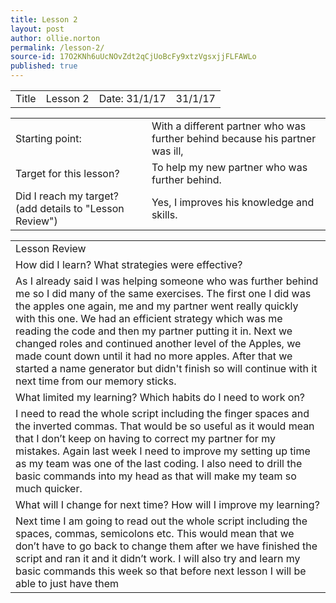```yaml
---
title: Lesson 2
layout: post
author: ollie.norton
permalink: /lesson-2/
source-id: 17O2KNh6uUcNOvZdt2qCjUoBcFy9xtzVgsxjjFLFAWLo
published: true
---
```

        

<table>
  <tr>
    <td>Title</td>
    <td>Lesson 2</td>
    <td>Date: 31/1/17</td>
    <td>31/1/17</td>
  </tr>
</table>


<table>
  <tr>
    <td>Starting point:</td>
    <td>With a different partner who was further behind because his partner was ill,</td>
  </tr>
  <tr>
    <td>Target for this lesson?</td>
    <td>To help my new partner who was further behind.</td>
  </tr>
  <tr>
    <td>Did I reach my target? 
(add details to "Lesson Review")</td>
    <td> Yes, I improves his knowledge and skills.</td>
  </tr>
</table>


<table>
  <tr>
    <td>Lesson Review</td>
  </tr>
  <tr>
    <td>How did I learn? What strategies were effective? </td>
  </tr>
  <tr>
    <td>As I already said I was helping someone who was further behind me so I did many of the same exercises. The first one I did was the apples one again, me and my partner went really quickly with this one. We had an efficient strategy which was me reading the code and then my partner putting it in. Next we changed roles and continued another level of the Apples, we made count down until it had no more apples. After that we started a name generator but didn't finish so will continue with it next time from our memory sticks. </td>
  </tr>
  <tr>
    <td>What limited my learning? Which habits do I need to work on? </td>
  </tr>
  <tr>
    <td>I need to read the whole script including the finger spaces and the inverted commas. That would be so useful as it would mean that I don’t keep on having to correct my partner for my mistakes. Again last week I need to improve my setting up time as my team was one of the last coding. I also need to drill the basic commands into my head as that will make my team so much quicker.</td>
  </tr>
  <tr>
    <td>What will I change for next time? How will I improve my learning?</td>
  </tr>
  <tr>
    <td>Next time I am going to read out the whole script including the spaces, commas, semicolons etc. This would mean that we don’t have to go back to change them after we have finished the script and ran it and it didn’t work. I will also try and learn my basic commands this week so that before next lesson I will be able to just have them </td>
  </tr>
</table>


